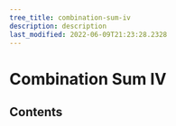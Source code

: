```yaml
---
tree_title: combination-sum-iv
description: description
last_modified: 2022-06-09T21:23:28.2328
---
```


# Combination Sum IV

## Contents
